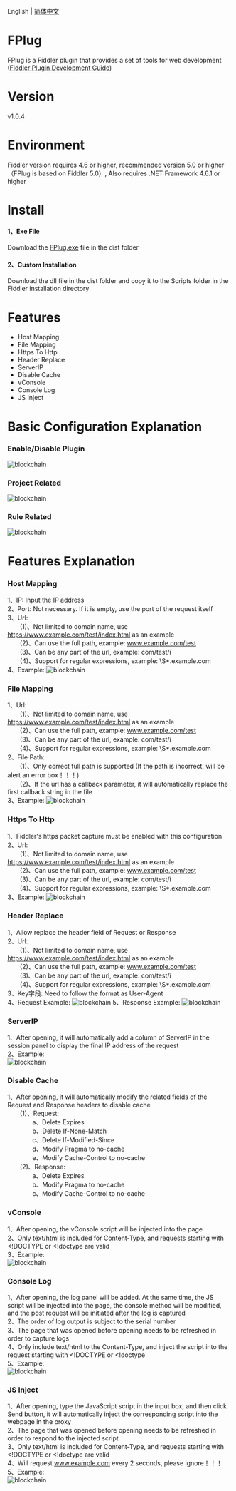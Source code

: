 English | [简体中文](https://github.com/Ke1992/Fiddler-FPlug/blob/master/README-zh_CN.md)
# FPlug
FPlug is a Fiddler plugin that provides a set of tools for web development ([Fiddler Plugin Development Guide](https://github.com/Ke1992/Fiddler-Plug-Example))
# Version
v1.0.4
# Environment
Fiddler version requires 4.6 or higher, recommended version 5.0 or higher（FPlug is based on Fiddler 5.0）, Also requires .NET Framework 4.6.1 or higher
# Install
#### 1、Exe File
Download the [FPlug.exe](https://raw.githubusercontent.com/Ke1992/Fiddler-FPlug/master/dist/FPlug.exe) file in the dist folder
#### 2、Custom Installation
Download the dll file in the dist folder and copy it to the Scripts folder in the Fiddler installation directory
# Features
* Host Mapping
* File Mapping
* Https To Http
* Header Replace
* ServerIP
* Disable Cache
* vConsole
* Console Log
* JS Inject
# Basic Configuration Explanation
### Enable/Disable Plugin
![blockchain](https://raw.githubusercontent.com/Ke1992/Fiddler-FPlug/master/guide/switch.gif "Enable/Disable Plugin")
### Project Related
![blockchain](https://raw.githubusercontent.com/Ke1992/Fiddler-FPlug/master/guide/item.gif "Project Related")
### Rule Related
![blockchain](https://raw.githubusercontent.com/Ke1992/Fiddler-FPlug/master/guide/rule.gif "Rule Related")
# Features Explanation
### Host Mapping
1、IP: Input the IP address  
2、Port: Not necessary. If it is empty, use the port of the request itself  
3、Url:  
　　(1)、Not limited to domain name, use https://www.example.com/test/index.html as an example  
　　(2)、Can use the full path, example: www.example.com/test  
　　(3)、Can be any part of the url, example: com/test/i  
　　(4)、Support for regular expressions, example: \S*.example.com  
4、Example:
![blockchain](https://raw.githubusercontent.com/Ke1992/Fiddler-FPlug/master/guide/host.gif "Host Mapping")
### File Mapping
1、Url:  
　　(1)、Not limited to domain name, use https://www.example.com/test/index.html as an example  
　　(2)、Can use the full path, example: www.example.com/test  
　　(3)、Can be any part of the url, example: com/test/i  
　　(4)、Support for regular expressions, example: \S*.example.com  
2、File Path:  
　　(1)、Only correct full path is supported (If the path is incorrect, will be alert an error box！！！)  
　　(2)、If the url has a callback parameter, it will automatically replace the first callback string in the file  
3、Example:
![blockchain](https://raw.githubusercontent.com/Ke1992/Fiddler-FPlug/master/guide/file.gif "File Mapping")
### Https To Http
1、Fiddler's https packet capture must be enabled with this configuration  
2、Url:  
　　(1)、Not limited to domain name, use https://www.example.com/test/index.html as an example  
　　(2)、Can use the full path, example: www.example.com/test  
　　(3)、Can be any part of the url, example: com/test/i  
　　(4)、Support for regular expressions, example: \S*.example.com  
3、Example:
![blockchain](https://raw.githubusercontent.com/Ke1992/Fiddler-FPlug/master/guide/https.gif "Https To Http")
### Header Replace
1、Allow replace the header field of Request or Response   
2、Url:  
　　(1)、Not limited to domain name, use https://www.example.com/test/index.html as an example  
　　(2)、Can use the full path, example: www.example.com/test  
　　(3)、Can be any part of the url, example: com/test/i  
　　(4)、Support for regular expressions, example: \S*.example.com  
3、Key字段: Need to follow the format as User-Agent   
4、Request Example:
![blockchain](https://raw.githubusercontent.com/Ke1992/Fiddler-FPlug/master/guide/header_req.gif "Request Header")
5、Response Example:
![blockchain](https://raw.githubusercontent.com/Ke1992/Fiddler-FPlug/master/guide/header_res.gif "Response Header")
### ServerIP
1、After opening, it will automatically add a column of ServerIP in the session panel to display the final IP address of the request  
2、Example:  
![blockchain](https://raw.githubusercontent.com/Ke1992/Fiddler-FPlug/master/guide/serverip.gif "ServerIP")
### Disable Cache
1、After opening, it will automatically modify the related fields of the Request and Response headers to disable cache  
　　(1)、Request:  
　　　　a、Delete Expires  
　　　　b、Delete If-None-Match  
　　　　c、Delete If-Modified-Since  
　　　　d、Modify Pragma to no-cache  
　　　　e、Modify Cache-Control to no-cache  
　　(2)、Response:  
　　　　a、Delete Expires  
　　　　b、Modify Pragma to no-cache  
　　　　c、Modify Cache-Control to no-cache  
### vConsole
1、After opening, the vConsole script will be injected into the page   
2、Only text/html is included for Content-Type, and requests starting with &lt;!DOCTYPE or &lt;!doctype are valid   
3、Example:  
![blockchain](https://raw.githubusercontent.com/Ke1992/Fiddler-FPlug/master/guide/vconsole.gif "vConsole")
### Console Log
1、After opening, the log panel will be added. At the same time, the JS script will be injected into the page, the console method will be modified, and the post request will be initiated after the log is captured  
2、The order of log output is subject to the serial number  
3、The page that was opened before opening needs to be refreshed in order to capture logs  
4、Only include text/html to the Content-Type, and inject the script into the request starting with &lt;!DOCTYPE or &lt;!doctype  
5、Example:  
![blockchain](https://raw.githubusercontent.com/Ke1992/Fiddler-FPlug/master/guide/console.gif "Console Log")
### JS Inject
1、After opening, type the JavaScript script in the input box, and then click Send button, it will automatically inject the corresponding script into the webpage in the proxy  
2、The page that was opened before opening needs to be refreshed in order to respond to the injected script  
3、Only text/html is included for Content-Type, and requests starting with &lt;!DOCTYPE or &lt;!doctype are valid  
4、Will request www.example.com every 2 seconds, please ignore！！！  
5、Example:  
![blockchain](https://raw.githubusercontent.com/Ke1992/Fiddler-FPlug/master/guide/invade.gif "JS Inject")
